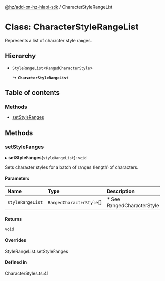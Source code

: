 [@hz/add-on-hz-hlapi-sdk](../overview.md) / CharacterStyleRangeList

# Class: CharacterStyleRangeList

Represents a list of character style ranges.

## Hierarchy

- `StyleRangeList`<`RangedCharacterStyle`\>

  ↳ **`CharacterStyleRangeList`**

## Table of contents

### Methods

- [setStyleRanges](CharacterStyleRangeList.md#setStyleRanges)

## Methods

### <a id="setStyleRanges" name="setStyleRanges"></a> setStyleRanges

▸ **setStyleRanges**(`styleRangeList`): `void`

Sets character styles for a batch of ranges (length) of characters.

#### Parameters

| Name | Type | Description |
| :------ | :------ | :------ |
| `styleRangeList` | `RangedCharacterStyle`[] | * See RangedCharacterStyle |

#### Returns

`void`

#### Overrides

StyleRangeList.setStyleRanges

#### Defined in

CharacterStyles.ts:41
